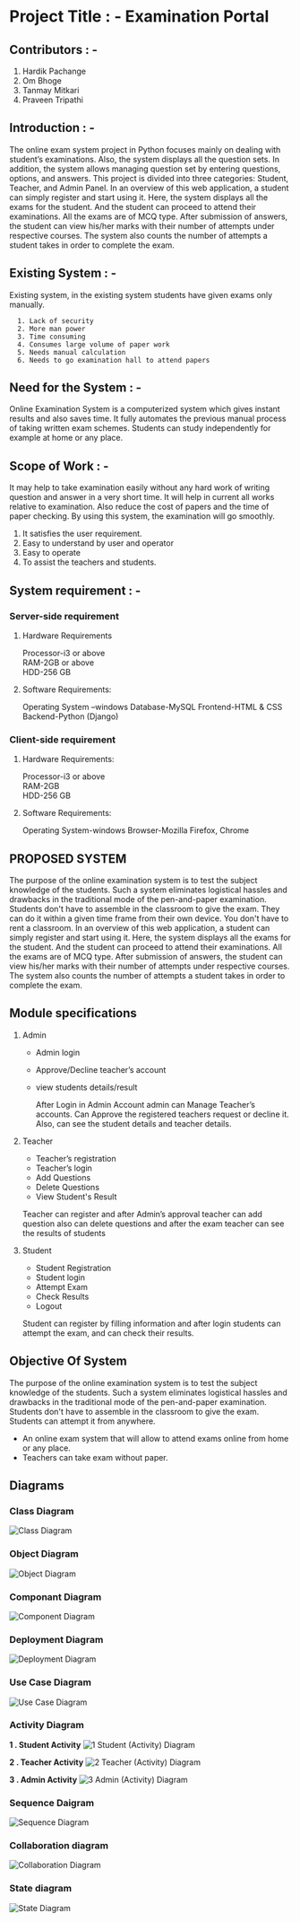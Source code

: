 # Project Title : - Examination Portal

## Contributors : - 
   1. Hardik Pachange
   2. Om Bhoge
   3. Tanmay Mitkari
   4. Praveen Tripathi

## Introduction : -

   The online exam system project in Python focuses mainly on dealing with student’s examinations. Also, the system displays all the question sets. In addition, the system allows managing question set by entering questions, options, and answers. This project is divided into three categories: Student, Teacher, and Admin Panel. In an overview of this web application, a student can simply register and start using it. Here, the system displays all the exams for the student. And the student can proceed to attend their examinations. All the exams are of MCQ type. After submission of answers, the student can view his/her marks with their number of attempts under respective courses. The system also counts the number of attempts a student takes in order to complete the exam.
   
   
## Existing System : -
  
  
   Existing system, in the existing system students have given exams only manually.  
   
      1. Lack of security
      2. More man power
      3. Time consuming
      4. Consumes large volume of paper work
      5. Needs manual calculation
      6. Needs to go examination hall to attend papers

## Need for the System : -
      

  Online Examination System is a computerized system which gives instant results and also saves time. It fully automates 
  the previous manual process of taking written exam schemes. Students can study independently for example at home or any place.


## Scope of Work : -
 
   
It may help to take examination easily without any hard work of writing question and answer in a very short time. It will help in current all works relative to examination. Also reduce the cost of papers and the time of paper checking. By using this system, the examination will go smoothly.

1. It satisfies the user requirement.
2.	Easy to understand by user and operator
3.	Easy to operate
4.	To assist the teachers and students.


## System requirement : -

### Server-side requirement

1. Hardware Requirements
   
   Processor-i3 or above	
   RAM-2GB or above 	
   HDD-256 GB	
   
2. Software Requirements:
   
   Operating System –windows 
   Database-MySQL
   Frontend-HTML & CSS	
   Backend-Python (Django)



### Client-side requirement
1. Hardware Requirements:
   
   Processor-i3 or above	
   RAM-2GB	
   HDD-256 GB	

2. Software Requirements:
   
   Operating System-windows	
   Browser-Mozilla Firefox, Chrome


## PROPOSED SYSTEM

The purpose of the online examination system is to test the subject knowledge of the students. Such a system eliminates logistical hassles and drawbacks in the traditional mode of the pen-and-paper examination. Students don't have to assemble in the classroom to give the exam. They can do it within a given time frame from their own device. You don't have to rent a classroom.
In an overview of this web application, a student can simply register and start using it. Here, the system displays all the exams for the student. And the student can proceed to attend their examinations. All the exams are of MCQ type. After submission of answers, the student can view his/her marks with their number of attempts under respective courses. The system also counts the number of attempts a student takes in order to complete the exam.


## Module specifications 

1. Admin
   + Admin login
   + Approve/Decline teacher’s account
   + view students details/result
   
      After Login in Admin Account admin can Manage Teacher’s accounts. Can Approve the registered teachers request or decline it. Also, can see the student details and teacher details.
      
      
 2. Teacher
    + Teacher’s registration
    + Teacher’s login
    + Add Questions
    + Delete Questions
    + View Student's Result
    
    Teacher can register and after Admin’s approval teacher can add question also can delete questions and after the exam teacher can see the results of students


3. Student
   + Student Registration
   + Student login
   + Attempt Exam
   + Check Results
   + Logout
   
   Student can register by filling information and after login students can attempt the exam, and can check their results.
   
 
## Objective Of System

The purpose of the online examination system is to test the subject knowledge of the students. Such a system eliminates logistical hassles and drawbacks in the traditional mode of the pen-and-paper examination. Students don't have to assemble in the classroom to give the exam. Students can attempt it from anywhere.

+ An online exam system that will allow to attend exams online from home or any place.
+ Teachers can take exam without paper.

## Diagrams

### Class Diagram 
![Class Diagram](https://user-images.githubusercontent.com/114462074/205432433-178a76ac-4dd8-492c-bff4-15f6e0bcc02f.jpg)

### Object Diagram
![Object Diagram](https://user-images.githubusercontent.com/114462074/205432784-01a721f3-6cb8-4754-b9af-0936069c5320.jpg)

### Componant Diagram
![Component Diagram](https://user-images.githubusercontent.com/114462074/205432807-cb067bce-5824-4d16-8ae9-528ffe73e517.jpg)

### Deployment Diagram
![Deployment Diagram](https://user-images.githubusercontent.com/114462074/205432842-46c4bc8c-5f87-4e8e-97ff-9145f88d854e.png)

### Use Case Diagram
![Use Case Diagram](https://user-images.githubusercontent.com/114462074/205432865-47b33a69-163d-4271-9c32-2aa1a7115208.png)

### Activity Diagram
 __1 . Student Activity__
 ![1 Student (Activity) Diagram](https://user-images.githubusercontent.com/114462074/205432914-04eb3d00-1d9e-4496-9987-a1a1c6fcab18.png)

__2 . Teacher Activity__
![2 Teacher (Activity) Diagram](https://user-images.githubusercontent.com/114462074/205432933-4b44159a-e1fe-4d58-b4de-d99e1243983a.png)

__3 . Admin Activity__
![3  Admin (Activity) Diagram](https://user-images.githubusercontent.com/114462074/205432957-625953c0-2ce3-40a2-a64a-08d5e7cbde55.png)

### Sequence Daigram
![Sequence Diagram](https://user-images.githubusercontent.com/114462074/205432977-e4bf7ae7-d152-457f-b0a1-f78c3464c8f4.png)

### Collaboration diagram
![Collaboration Diagram](https://user-images.githubusercontent.com/114462074/205432997-e70ca869-83bd-46a4-86c6-5c8e92bdd710.jpg)

### State diagram
![State Diagram](https://user-images.githubusercontent.com/114462074/205433013-c826c3e9-e35c-46e8-9d04-46f3ae6bfe32.png)
